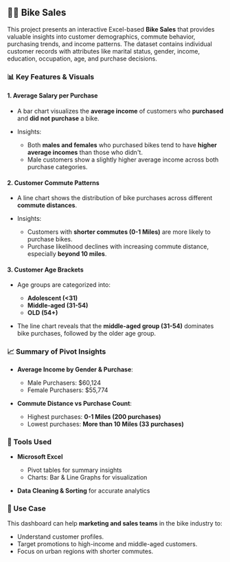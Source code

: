 ## 🚴‍♀️ Bike Sales 

This project presents an interactive Excel-based **Bike Sales** that provides valuable insights into customer demographics, commute behavior, purchasing trends, and income patterns. The dataset contains individual customer records with attributes like marital status, gender, income, education, occupation, age, and purchase decisions.

### 📊 Key Features & Visuals

#### 1. **Average Salary per Purchase**

* A bar chart visualizes the **average income** of customers who **purchased** and **did not purchase** a bike.
* Insights:

  * Both **males and females** who purchased bikes tend to have **higher average incomes** than those who didn't.
  * Male customers show a slightly higher average income across both purchase categories.

#### 2. **Customer Commute Patterns**

* A line chart shows the distribution of bike purchases across different **commute distances**.
* Insights:

  * Customers with **shorter commutes (0-1 Miles)** are more likely to purchase bikes.
  * Purchase likelihood declines with increasing commute distance, especially **beyond 10 miles**.

#### 3. **Customer Age Brackets**

* Age groups are categorized into:

  * **Adolescent (<31)**
  * **Middle-aged (31-54)**
  * **OLD (54+)**
* The line chart reveals that the **middle-aged group (31-54)** dominates bike purchases, followed by the older age group.

### 📈 Summary of Pivot Insights

* **Average Income by Gender & Purchase**:

  * Male Purchasers: \$60,124
  * Female Purchasers: \$55,774
* **Commute Distance vs Purchase Count**:

  * Highest purchases: **0-1 Miles (200 purchases)**
  * Lowest purchases: **More than 10 Miles (33 purchases)**

### 📂 Tools Used

* **Microsoft Excel**

  * Pivot tables for summary insights
  * Charts: Bar & Line Graphs for visualization
* **Data Cleaning & Sorting** for accurate analytics

### 📌 Use Case

This dashboard can help **marketing and sales teams** in the bike industry to:

* Understand customer profiles.
* Target promotions to high-income and middle-aged customers.
* Focus on urban regions with shorter commutes.
